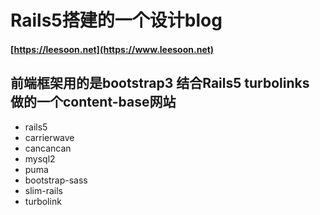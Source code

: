 # Rails5搭建的一个设计blog
#### [https://leesoon.net](https://www.leesoon.net)
前端框架用的是bootstrap3 结合Rails5 turbolinks 做的一个content-base网站 
---- 
+ rails5
+ carrierwave
+ cancancan
+ mysql2
+ puma
+ bootstrap-sass
+ slim-rails
+ turbolink
